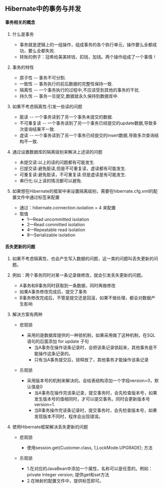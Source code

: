 ## Hibernate中的事务与并发

#### **事务相关的概念**

1. 什么是事务
    * 事务就是逻辑上的一组操作，组成事务的各个执行单元，操作要么全都成功，要么全都失败.
    * 转账的例子：冠希给美美转钱，扣钱，加钱。两个操作组成了一个事情！

2. 事务的特性
    * 原子性   -- 事务不可分割.
    * 一致性   -- 事务执行的前后数据的完整性保持一致.
    * 隔离性   -- 一个事务执行的过程中,不应该受到其他的事务的干扰.
    * 持久性   -- 事务一旦提交,数据就永久保持到数据库中.

3. 如果不考虑隔离性:引发一些读的问题
    * 脏读            -- 一个事务读到了另一个事务未提交的数据.
    * 不可重复读 -- 一个事务读到了另一个事务已经提交的update数据,导致多次查询结果不一致.
    * 虚读            -- 一个事务读到了另一个事务已经提交的insert数据,导致多次查询结构不一致.

4. 通过设置数据库的隔离级别来解决上述读的问题
    * 未提交读:以上的读的问题都有可能发生.
    * 已提交读:避免脏读,但是不可重复读，虚读都有可能发生.
    * 可重复读:避免脏读，不可重复读.但是虚读是有可能发生.
    * 串行化:以上读的情况都可以避免.

5. 如果想在Hibernate的框架中来设置隔离级别，需要在hibernate.cfg.xml的配置文件中通过标签来配置
    * 通过：hibernate.connection.isolation = 4 来配置
    * 取值
        * 1—Read uncommitted isolation
        * 2—Read committed isolation
        * 4—Repeatable read isolation
        * 8—Serializable isolation

#### **丢失更新的问题**

1. 如果不考虑隔离性，也会产生写入数据的问题，这一类的问题叫丢失更新的问题。
2. 例如：两个事务同时对某一条记录做修改，就会引发丢失更新的问题。
    * A事务和B事务同时获取到一条数据，同时再做修改
    * 如果A事务修改完成后，提交了事务
    * B事务修改完成后，不管是提交还是回滚，如果不做处理，都会对数据产生影响

3. 解决方案有两种
    * 悲观锁
        * 采用的是数据库提供的一种锁机制，如果采用做了这种机制，在SQL语句的后面添加 for update 子句
            * 当A事务在操作该条记录时，会把该条记录锁起来，其他事务是不能操作这条记录的。
            * 只有当A事务提交后，锁释放了，其他事务才能操作该条记录

    * 乐观锁
        * 采用版本号的机制来解决的。会给表结构添加一个字段version=0，默认值是0
            * 当A事务在操作完该条记录，提交事务时，会先检查版本号，如果发生版本号的值相同时，才可以提交事务。同时会更新版本号version=1.
            * 当B事务操作完该条记录时，提交事务时，会先检查版本号，如果发现版本不同时，程序会出现错误。

4. 使用Hibernate框架解决丢失更新的问题
    * 悲观锁
        * 使用session.get(Customer.class, 1,LockMode.UPGRADE); 方法

    * 乐观锁
        * 1.在对应的JavaBean中添加一个属性，名称可以是任意的。例如：private Integer version; 提供get和set方法
        * 2.在映射的配置文件中，提供<version name="version"/>标签即可。

